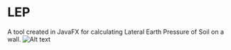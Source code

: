 # LEP
A tool created in JavaFX for calculating Lateral Earth Pressure of Soil on a wall.
![Alt text](https://github.com/muhammadmohsin1994/LEP/blob/master/lep.png "LEP Calculator")
